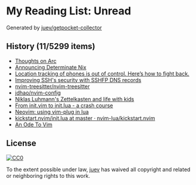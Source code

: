 # My Reading List: Unread

Generated by [juev/getpocket-collector](https://github.com/juev/getpocket-collector)

## History (11/5299 items)

- [Thoughts on Arc](https://macwright.com/2024/10/25/arc-browser.html)
- [Announcing Determinate Nix](https://determinate.systems/posts/announcing-determinate-nix/)
- [Location tracking of phones is out of control. Here’s how to fight back.](https://arstechnica.com/information-technology/2024/10/phone-tracking-tool-lets-government-agencies-follow-your-every-move/)
- [Improving SSH's security with SSHFP DNS records](https://blog.apnic.net/2022/12/02/improving-sshs-security-with-sshfp-dns-records/)
- [nvim-treesitter/nvim-treesitter](https://github.com/nvim-treesitter/nvim-treesitter)
- [jdhao/nvim-config](https://github.com/jdhao/nvim-config)
- [Niklas Luhmann's Zettelkasten and life with kids](https://sachachua.com/blog/2024/10/niklas-luhmann-s-zettelkasten-and-life-with-kids/)
- [From init.vim to init.lua - a crash course](https://www.notonlycode.org/neovim-lua-config/)
- [Neovim: using vim-plug in lua](https://dev.to/vonheikemen/neovim-using-vim-plug-in-lua-3oom)
- [kickstart.nvim/init.lua at master · nvim-lua/kickstart.nvim](https://github.com/nvim-lua/kickstart.nvim/blob/master/init.lua)
- [An Ode To Vim](https://bokwoon.com/posts/1khtfep-an-ode-to-vim/)

## License

[![CC0](https://mirrors.creativecommons.org/presskit/buttons/88x31/svg/cc-zero.svg)](https://creativecommons.org/publicdomain/zero/1.0/)

To the extent possible under law, [juev](https://github.com/juev) has waived all copyright and related or neighboring rights to this work.
